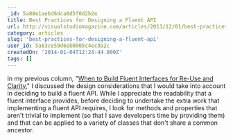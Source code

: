 ```yaml
---
_id: 5a88e1aebd6dca0d5f0d2b2e
title: Best Practices for Designing a Fluent API
url: http://visualstudiomagazine.com/articles/2013/12/01/best-practices-for-designing-a-fluent-api.aspx
category: articles
slug: 'best-practices-for-designing-a-fluent-api'
user_id: 5a83ce59d6eb0005c4ecda2c
createdOn: '2014-01-04T12:24:44.000Z'
tags: []
---
```


In my previous column, "<a href="http://visualstudiomagazine.com/articles/2013/11/01/when-to-build-fluent-interfaces-for-re-use-and-clarity.aspx" target="_blank">When to Build Fluent Interfaces for Re-Use and Clarity</a>," I discussed the design considerations that I would take into account in deciding to build a fluent API. While I appreciate the readability that a fluent interface provides, before deciding to undertake the extra work that implementing a fluent API requires, I look for methods and properties that aren't trivial to implement (so that I save developers time by providing them) and that can be applied to a variety of classes that don't share a common ancestor.
